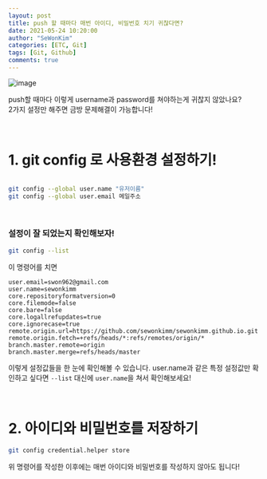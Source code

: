 ```yaml
---
layout: post
title: push 할 때마다 매번 아이디, 비밀번호 치기 귀찮다면?
date: 2021-05-24 10:20:00
author: "SeWonKim"
categories: [ETC, Git]
tags: [Git, Github]
comments: true
---
```




![image](https://user-images.githubusercontent.com/30452963/120192764-8e946d00-c256-11eb-8f91-34677be19ea0.png)

push할 때마다 이렇게 username과 password를 쳐야하는게 귀찮지 않았나요?     
2가지 설정만 해주면 금방 문제해결이 가능합니다!

&nbsp;
&nbsp;

# 1. git config 로 사용환경 설정하기!

```bash

git config --global user.name "유저이름"
git config --global user.email 메일주소

```

&nbsp;
&nbsp;

### 설정이 잘 되었는지 확인해보자!

```bash
git config --list
```

이 명령어를 치면 

```
user.email=swon962@gmail.com
user.name=sewonkimm
core.repositoryformatversion=0
core.filemode=false
core.bare=false
core.logallrefupdates=true
core.ignorecase=true
remote.origin.url=https://github.com/sewonkimm/sewonkimm.github.io.git
remote.origin.fetch=+refs/heads/*:refs/remotes/origin/*
branch.master.remote=origin
branch.master.merge=refs/heads/master
```

이렇게 설정값들을 한 눈에 확인해볼 수 있습니다. user.name과 같은 특정 설정값만 확인하고 싶다면 `--list` 대신에 `user.name`을 쳐서 확인해보세요!

&nbsp;
&nbsp;

# 2. 아이디와 비밀번호를 저장하기

```bash
git config credential.helper store
```

위 명령어를 작성한 이후에는 매번 아이디와 비밀번호를 작성하지 않아도 됩니다!

&nbsp;
&nbsp;
